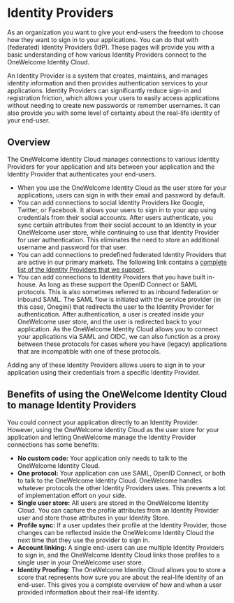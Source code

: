 # Identity Providers

As an organization you want to give your end-users the freedom to choose how they want to sign in to your applications. You can do that with (federated) Identity Providers (IdP). These pages will provide you with a basic understanding of how various Identity Providers connect to the OneWelcome Identity Cloud.

An Identity Provider is a system that creates, maintains, and manages identity information and then provides authentication services to your applications. Identity Providers can significantly reduce sign-in and registration friction, which allows your users to easily access applications without needing to create new passwords or remember usernames. It can also provide you with some level of certainty about the real-life identity of your end-user.

## Overview

The OneWelcome Identity Cloud manages connections to various Identity Providers for your application and sits between your application and the Identity Provider that authenticates your end-users.

- When you use the OneWelcome Identity Cloud as the user store for your applications, users can sign in with their email and password by default.
- You can add connections to social Identity Providers like Google, Twitter, or Facebook. It allows your users to sign in to your app using credentials from their social accounts. After users authenticate, you sync certain attributes from their social account to an Identity in your OneWelcome user store, while continuing to use that Identity Provider for user authentication. This eliminates the need to store an additional username and password for that user.
- You can add connections to predefined federated Identity Providers that are active in our primary markets. The following link contains a [complete list of the Identity Providers that we support](https://www.onegini.com/knowlegde/apis-integrations#identity_proofing).
- You can add connections to Identity Providers that you have built in-house. As long as these support the OpenID Connect or SAML protocols. This is also sometimes referred to as inbound federation or inbound SAML. The SAML flow is initiated with the service provider (in this case, Onegini) that redirects the user to the Identity Provider for authentication. After authentication, a user is created inside your OneWelcome user store, and the user is redirected back to your application. As the OneWelcome Identity Cloud allows you to connect your applications via SAML and OIDC, we can also function as a proxy between these protocols for cases where you have (legacy) applications that are incompatible with one of these protocols.

Adding any of these Identity Providers allows users to sign in to your application using their credentials from a specific Identity Provider.

## Benefits of using the OneWelcome Identity Cloud to manage Identity Providers

You could connect your application directly to an Identity Provider. However, using the OneWelcome Identity Cloud as the user store for your application and letting OneWelcome manage the Identity Provider connections has some benefits:

- **No custom code:** Your application only needs to talk to the OneWelcome Identity Cloud.
- **One protocol:** Your application can use SAML, OpenID Connect, or both to talk to the OneWelcome Identity Cloud. OneWelcome handles whatever protocols the other Identity Providers uses. This prevents a lot of implementation effort on your side.
- **Single user store:** All users are stored in the OneWelcome Identity Cloud. You can capture the profile attributes from an Identity Provider user and store those attributes in your Identity Store.
- **Profile sync:** If a user updates their profile at the Identity Provider, those changes can be reflected inside the OneWelcome Identity Cloud the next time that they use the provider to sign in.
- **Account linking:** A single end-users can use multiple Identity Providers to sign in, and the OneWelcome Identity Cloud links those profiles to a single user in your OneWelcome user store.
- **Identity Proofing:** The OneWelcome Identity Cloud allows you to store a score that represents how sure you are about the real-life identity of an end-user. This gives you a complete overview of how and when a user provided information about their real-life identity.
